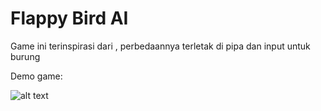 # Flappy Bird AI

Game ini terinspirasi dari , perbedaannya terletak di pipa dan input untuk burung

Demo game:

![alt text](https://github.com/mufis-coder/M-DataScience-FlappyBirdAI/blob/main/doc/demo-game.gif) <br />